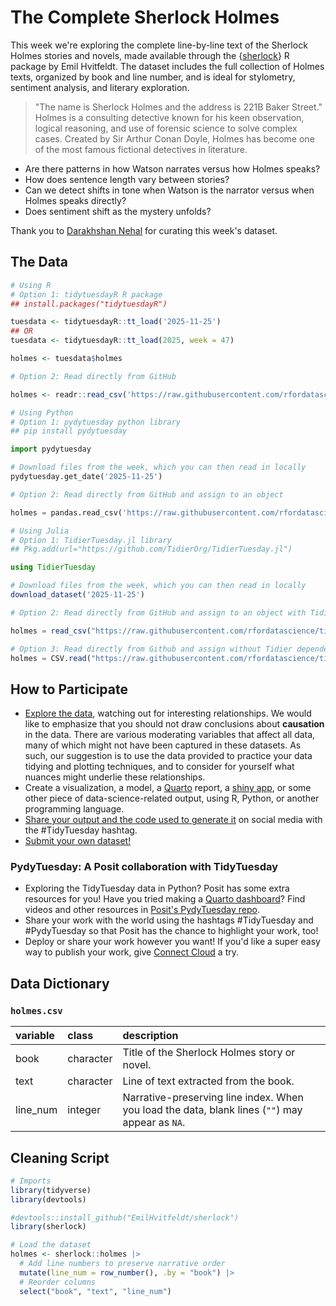 # The Complete Sherlock Holmes

This week we're exploring the complete line-by-line text of the Sherlock Holmes stories and novels, made available through the {[sherlock](https://github.com/EmilHvitfeldt/sherlock)} R package by Emil Hvitfeldt. The dataset includes the full collection of Holmes texts, organized by book and line number, and is ideal for stylometry, sentiment analysis, and literary exploration.

> "The name is Sherlock Holmes and the address is 221B Baker Street." Holmes is a consulting detective known for his keen observation, logical reasoning, and use of forensic science to solve complex cases. Created by Sir Arthur Conan Doyle, Holmes has become one of the most famous fictional detectives in literature.

- Are there patterns in how Watson narrates versus how Holmes speaks?
- How does sentence length vary between stories?
- Can we detect shifts in tone when Watson is the narrator versus when Holmes speaks directly?
- Does sentiment shift as the mystery unfolds?

Thank you to [Darakhshan Nehal](https://github.com/darakhshannehal) for curating this week's dataset.

## The Data

```r
# Using R
# Option 1: tidytuesdayR R package 
## install.packages("tidytuesdayR")

tuesdata <- tidytuesdayR::tt_load('2025-11-25')
## OR
tuesdata <- tidytuesdayR::tt_load(2025, week = 47)

holmes <- tuesdata$holmes

# Option 2: Read directly from GitHub

holmes <- readr::read_csv('https://raw.githubusercontent.com/rfordatascience/tidytuesday/main/data/2025/2025-11-25/holmes.csv')
```

```python
# Using Python
# Option 1: pydytuesday python library
## pip install pydytuesday

import pydytuesday

# Download files from the week, which you can then read in locally
pydytuesday.get_date('2025-11-25')

# Option 2: Read directly from GitHub and assign to an object

holmes = pandas.read_csv('https://raw.githubusercontent.com/rfordatascience/tidytuesday/main/data/2025/2025-11-25/holmes.csv')
```

```julia
# Using Julia
# Option 1: TidierTuesday.jl library
## Pkg.add(url="https://github.com/TidierOrg/TidierTuesday.jl")

using TidierTuesday

# Download files from the week, which you can then read in locally
download_dataset('2025-11-25')

# Option 2: Read directly from GitHub and assign to an object with TidierFiles

holmes = read_csv("https://raw.githubusercontent.com/rfordatascience/tidytuesday/main/data/2025/2025-11-25/holmes.csv")

# Option 3: Read directly from Github and assign without Tidier dependencies
holmes = CSV.read("https://raw.githubusercontent.com/rfordatascience/tidytuesday/main/data/2025/2025-11-25/holmes.csv", DataFrame)
```


## How to Participate

- [Explore the data](https://r4ds.hadley.nz/), watching out for interesting relationships. We would like to emphasize that you should not draw conclusions about **causation** in the data. There are various moderating variables that affect all data, many of which might not have been captured in these datasets. As such, our suggestion is to use the data provided to practice your data tidying and plotting techniques, and to consider for yourself what nuances might underlie these relationships.
- Create a visualization, a model, a [Quarto](https://quarto.org/) report, a [shiny app](https://shiny.posit.co/), or some other piece of data-science-related output, using R, Python, or another programming language.
- [Share your output and the code used to generate it](../../../sharing.md) on social media with the #TidyTuesday hashtag.
- [Submit your own dataset!](../../../pr_instructions.md)

### PydyTuesday: A Posit collaboration with TidyTuesday

- Exploring the TidyTuesday data in Python? Posit has some extra resources for you! Have you tried making a [Quarto dashboard](https://quarto.org/docs/dashboards/)? Find videos and other resources in [Posit's PydyTuesday repo](https://github.com/posit-dev/python-tidytuesday-challenge).
- Share your work with the world using the hashtags #TidyTuesday and #PydyTuesday so that Posit has the chance to highlight your work, too!
- Deploy or share your work however you want! If you'd like a super easy way to publish your work, give [Connect Cloud](https://connect.posit.cloud/) a try.


## Data Dictionary

### `holmes.csv`

| variable | class     | description                                  |
|:---------|:----------|:---------------------------------------------|
| book     | character | Title of the Sherlock Holmes story or novel. |
| text     | character | Line of text extracted from the book.        |
| line_num | integer   | Narrative-preserving line index. When you load the data, blank lines (`""`) may appear as `NA`.|

## Cleaning Script

```r
# Imports
library(tidyverse)
library(devtools)

#devtools::install_github("EmilHvitfeldt/sherlock")
library(sherlock)

# Load the dataset
holmes <- sherlock::holmes |>
  # Add line numbers to preserve narrative order
  mutate(line_num = row_number(), .by = "book") |>
  # Reorder columns
  select("book", "text", "line_num")

```
